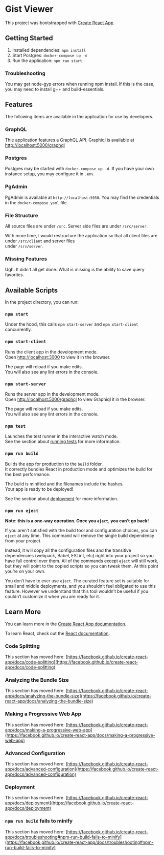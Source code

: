 # Gist Viewer

This project was bootstrapped with [Create React App](https://github.com/facebook/create-react-app).

## Getting Started

1. Installed dependencies: `npm install`
1. Start Postgres: `docker-compose up -d`
1. Run the application: `npm run start`

### Troubleshooting

You may get node-gyp errors when running npm install. If this is the case, you may need to install
g++ and build-essentials.

## Features

The following items are available in the application for use by developers.

### GraphQL

Thie application features a GraphQL API. Graphiql is available at \
[http://localhost:5000/graphql](http://localhost:5000/graphql)

### Postgres

Postgres may be started with `docker-compose up -d`. If you have your own instance setup, you may configure it in `.env`.

### PgAdmin

PgAdmin is available at `http://localhost:5050`. You may find the credentials in the `docker-compose.yaml` file.

### File Structure

All source files are under `/src`. Server side files are under `/src/server`.  

With more time, I would restructure the application so that all client files are under `/src/client` and server files\
under `/srv/server`. 

### Missing Features

Ugh. It didn't all get done. What is missing is the ability to save query favorites.

## Available Scripts

In the project directory, you can run:

### `npm start`

Under the hood, this calls `npm start-server` and `npm start-client` concurrently.

### `npm start-client`

Runs the client app in the development mode.\
Open [http://localhost:3000](http://localhost:3000) to view it in the browser.

The page will reload if you make edits.\
You will also see any lint errors in the console.

### `npm start-server`

Runs the server app in the development mode.\
Open [http://localhost:5000/graphql](http://localhost:5000/graphql) to view Graphiql it in the browser.

The page will reload if you make edits.\
You will also see any lint errors in the console.

### `npm test`

Launches the test runner in the interactive watch mode.\
See the section about [running tests](https://facebook.github.io/create-react-app/docs/running-tests) for more information.

### `npm run build`

Builds the app for production to the `build` folder.\
It correctly bundles React in production mode and optimizes the build for the best performance.

The build is minified and the filenames include the hashes.\
Your app is ready to be deployed!

See the section about [deployment](https://facebook.github.io/create-react-app/docs/deployment) for more information.

### `npm run eject`

**Note: this is a one-way operation. Once you `eject`, you can’t go back!**

If you aren’t satisfied with the build tool and configuration choices, you can `eject` at any time. This command will remove the single build dependency from your project.

Instead, it will copy all the configuration files and the transitive dependencies (webpack, Babel, ESLint, etc) right into your project so you have full control over them. All of the commands except `eject` will still work, but they will point to the copied scripts so you can tweak them. At this point you’re on your own.

You don’t have to ever use `eject`. The curated feature set is suitable for small and middle deployments, and you shouldn’t feel obligated to use this feature. However we understand that this tool wouldn’t be useful if you couldn’t customize it when you are ready for it.

## Learn More

You can learn more in the [Create React App documentation](https://facebook.github.io/create-react-app/docs/getting-started).

To learn React, check out the [React documentation](https://reactjs.org/).

### Code Splitting

This section has moved here: [https://facebook.github.io/create-react-app/docs/code-splitting](https://facebook.github.io/create-react-app/docs/code-splitting)

### Analyzing the Bundle Size

This section has moved here: [https://facebook.github.io/create-react-app/docs/analyzing-the-bundle-size](https://facebook.github.io/create-react-app/docs/analyzing-the-bundle-size)

### Making a Progressive Web App

This section has moved here: [https://facebook.github.io/create-react-app/docs/making-a-progressive-web-app](https://facebook.github.io/create-react-app/docs/making-a-progressive-web-app)

### Advanced Configuration

This section has moved here: [https://facebook.github.io/create-react-app/docs/advanced-configuration](https://facebook.github.io/create-react-app/docs/advanced-configuration)

### Deployment

This section has moved here: [https://facebook.github.io/create-react-app/docs/deployment](https://facebook.github.io/create-react-app/docs/deployment)

### `npm run build` fails to minify

This section has moved here: [https://facebook.github.io/create-react-app/docs/troubleshooting#npm-run-build-fails-to-minify](https://facebook.github.io/create-react-app/docs/troubleshooting#npm-run-build-fails-to-minify)
